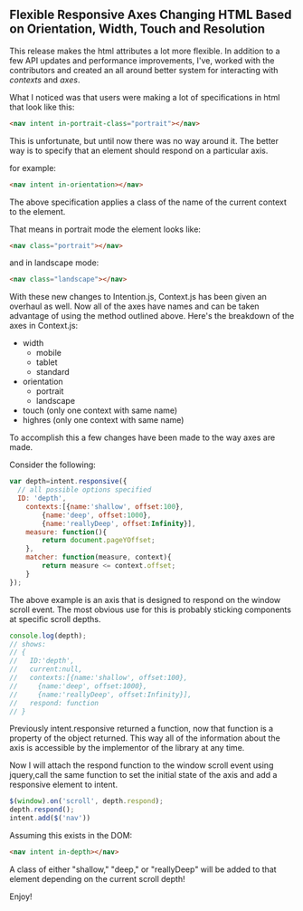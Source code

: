 ## Flexible Responsive Axes Changing HTML Based on Orientation, Width, Touch and Resolution

This release makes the html attributes a lot more flexible. In addition to a few API updates and performance improvements, I've, worked with the contributors and created an all around better system for interacting with *contexts* and *axes*.

What I noticed was that users were making a lot of specifications in html that look like this:

```html
<nav intent in-portrait-class="portrait"></nav>
```

This is unfortunate, but until now there was no way around it. The better way is to specify that an element should respond on a particular axis.

for example:

```html
<nav intent in-orientation></nav>
```

The above specification applies a class of the name of the current context to the element.

That means in portrait mode the element looks like:

```html
<nav class="portrait"></nav>
```

and in landscape mode:

```html
<nav class="landscape"></nav>
```

With these new changes to Intention.js, Context.js has been given an overhaul as well. Now all of the axes have names and can be taken advantage of using the method outlined above. Here's the breakdown of the axes in Context.js:

* width
  * mobile
  * tablet
  * standard
* orientation
  * portrait
  * landscape
* touch (only one context with same name)
* highres (only one context with same name)

To accomplish this a few changes have been made to the way axes are made.

Consider the following:

```javascript
var depth=intent.responsive({
  // all possible options specified
  ID: 'depth',
	contexts:[{name:'shallow', offset:100}, 
		{name:'deep', offset:1000}, 
		{name:'reallyDeep', offset:Infinity}],
	measure: function(){
		return document.pageYOffset;
	},
	matcher: function(measure, context){
		return measure <= context.offset;
	}
});
```

The above example is an axis that is designed to respond on the window scroll event. The most obvious use for this is probably sticking components at specific scroll depths.

```javascript
console.log(depth);
// shows:
// {
//   ID:'depth', 
//   current:null,
//   contexts:[{name:'shallow', offset:100}, 
//     {name:'deep', offset:1000}, 
//     {name:'reallyDeep', offset:Infinity}],
//   respond: function
// }
```

Previously intent.responsive returned a function, now that function is a property of the object returned. This way all of the information about the axis is accessible by the implementor of the library at any time.

Now I will attach the respond function to the window scroll event using jquery,call the same function to set the initial state of the axis and add a responsive element to intent.

```javascript
$(window).on('scroll', depth.respond);
depth.respond();
intent.add($('nav'))
```

Assuming this exists in the DOM:

```html
<nav intent in-depth></nav>
```

A class of either "shallow," "deep," or "reallyDeep" will be added to that element depending on the current scroll depth!

Enjoy!
